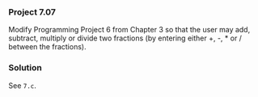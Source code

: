 ### Project 7.07
Modify Programming Project 6 from Chapter 3 so that the user may add, subtract,
multiply or divide two fractions (by entering either +, -, * or / between the
fractions).

### Solution
See `7.c`.

